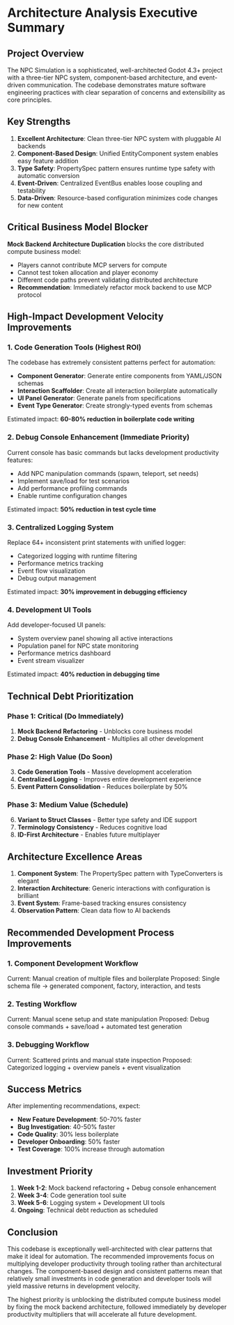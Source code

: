 # Architecture Analysis Executive Summary

## Project Overview

The NPC Simulation is a sophisticated, well-architected Godot 4.3+ project with a three-tier NPC system, component-based architecture, and event-driven communication. The codebase demonstrates mature software engineering practices with clear separation of concerns and extensibility as core principles.

## Key Strengths

1. **Excellent Architecture**: Clean three-tier NPC system with pluggable AI backends
2. **Component-Based Design**: Unified EntityComponent system enables easy feature addition
3. **Type Safety**: PropertySpec pattern ensures runtime type safety with automatic conversion
4. **Event-Driven**: Centralized EventBus enables loose coupling and testability
5. **Data-Driven**: Resource-based configuration minimizes code changes for new content

## Critical Business Model Blocker

**Mock Backend Architecture Duplication** blocks the core distributed compute business model:
- Players cannot contribute MCP servers for compute
- Cannot test token allocation and player economy
- Different code paths prevent validating distributed architecture
- **Recommendation**: Immediately refactor mock backend to use MCP protocol

## High-Impact Development Velocity Improvements

### 1. Code Generation Tools (Highest ROI)
The codebase has extremely consistent patterns perfect for automation:
- **Component Generator**: Generate entire components from YAML/JSON schemas
- **Interaction Scaffolder**: Create all interaction boilerplate automatically
- **UI Panel Generator**: Generate panels from specifications
- **Event Type Generator**: Create strongly-typed events from schemas

Estimated impact: **60-80% reduction in boilerplate code writing**

### 2. Debug Console Enhancement (Immediate Priority)
Current console has basic commands but lacks development productivity features:
- Add NPC manipulation commands (spawn, teleport, set needs)
- Implement save/load for test scenarios
- Add performance profiling commands
- Enable runtime configuration changes

Estimated impact: **50% reduction in test cycle time**

### 3. Centralized Logging System
Replace 64+ inconsistent print statements with unified logger:
- Categorized logging with runtime filtering
- Performance metrics tracking
- Event flow visualization
- Debug output management

Estimated impact: **30% improvement in debugging efficiency**

### 4. Development UI Tools
Add developer-focused UI panels:
- System overview panel showing all active interactions
- Population panel for NPC state monitoring
- Performance metrics dashboard
- Event stream visualizer

Estimated impact: **40% reduction in debugging time**

## Technical Debt Prioritization

### Phase 1: Critical (Do Immediately)
1. **Mock Backend Refactoring** - Unblocks core business model
2. **Debug Console Enhancement** - Multiplies all other development

### Phase 2: High Value (Do Soon)
3. **Code Generation Tools** - Massive development acceleration
4. **Centralized Logging** - Improves entire development experience
5. **Event Pattern Consolidation** - Reduces boilerplate by 50%

### Phase 3: Medium Value (Schedule)
6. **Variant to Struct Classes** - Better type safety and IDE support
7. **Terminology Consistency** - Reduces cognitive load
8. **ID-First Architecture** - Enables future multiplayer

## Architecture Excellence Areas

1. **Component System**: The PropertySpec pattern with TypeConverters is elegant
2. **Interaction Architecture**: Generic interactions with configuration is brilliant
3. **Event System**: Frame-based tracking ensures consistency
4. **Observation Pattern**: Clean data flow to AI backends

## Recommended Development Process Improvements

### 1. Component Development Workflow
Current: Manual creation of multiple files and boilerplate
Proposed: Single schema file → generated component, factory, interaction, and tests

### 2. Testing Workflow
Current: Manual scene setup and state manipulation
Proposed: Debug console commands + save/load + automated test generation

### 3. Debugging Workflow
Current: Scattered prints and manual state inspection
Proposed: Categorized logging + overview panels + event visualization

## Success Metrics

After implementing recommendations, expect:
- **New Feature Development**: 50-70% faster
- **Bug Investigation**: 40-50% faster
- **Code Quality**: 30% less boilerplate
- **Developer Onboarding**: 50% faster
- **Test Coverage**: 100% increase through automation

## Investment Priority

1. **Week 1-2**: Mock backend refactoring + Debug console enhancement
2. **Week 3-4**: Code generation tool suite
3. **Week 5-6**: Logging system + Development UI tools
4. **Ongoing**: Technical debt reduction as scheduled

## Conclusion

This codebase is exceptionally well-architected with clear patterns that make it ideal for automation. The recommended improvements focus on multiplying developer productivity through tooling rather than architectural changes. The component-based design and consistent patterns mean that relatively small investments in code generation and developer tools will yield massive returns in development velocity.

The highest priority is unblocking the distributed compute business model by fixing the mock backend architecture, followed immediately by developer productivity multipliers that will accelerate all future development.